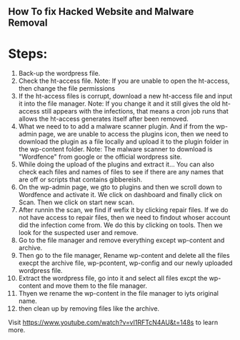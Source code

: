 ## How To fix Hacked Website and Malware Removal
# Steps:
1. Back-up the wordpress file.
2. Check the ht-access file.
   Note: If you are unable to open the ht-access, then change the file permissions
3. If the ht-access files is corrupt, download a new ht-access file and input it into the file manager.
   Note: If you change it and it still gives the old ht-access still appears with the infections, that means a 
   cron job runs that allows the ht-access generates itself after been removed.
4. What we need to to add a malware scanner plugin. And if from the wp-admin page, we are unable to access the plugins icon, then 
   we need to download the plugin as a file locally and upload it to the plugin folder in the wp-content folder.
   Note: The malware scanner to download is "Wordfence" from google or the official wordpress site.
5. While doing the upload of the plugins and extract it... You can also check each files and names of files to see if there are any names that are off or
   scripts that contains gibbereish.
6. On the wp-admin page, we gto to plugins and then we scroll down to Wordfence and activate it. We click on dashboard and finally click on Scan. 
   Then we click on start new scan.
7. After runnin the scan, we find if wefix it by clicking repair files. If we do not have access to repair files, then we need to findout whoser account did the            infection come from. We do this by clicking on tools. Then we look for the suspected user and remove.
8. Go to the file manager and remove everything except wp-content and archive.
9. Then go to the file manager, Rename wp-content and delete all the files execpt the archive file, wp-pcontent, wp-config and our newly uploaded wordpress file.
10. Extract the wordpress file, go into it and select all files excpt the wp-content and move them to the file manager.
11. Thyen we rename the wp-content in the file manager to iyts original name.
12. then clean up by removing files like the archive.

Visit https://www.youtube.com/watch?v=vI1RFTcN4AU&t=148s to learn more.
